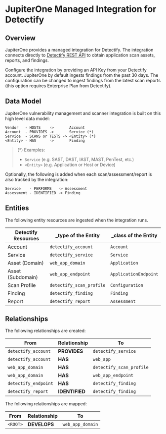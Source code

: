 # JupiterOne Managed Integration for Detectify

## Overview

JupiterOne provides a managed integration for Detectify. The integration
connects directly to [Detectify REST API][1] to obtain application scan assets,
reports, and findings.

Configure the integration by providing an API Key from your Detectify account.
JupiterOne by default ingests findings from the past 30 days. The configuration
can be changed to ingest findings from the latest scan reports (this option
requires Enterprise Plan from Detectify).

## Data Model

JupiterOne vulnerability management and scanner integration is built on this
high level data model:

```text
Vendor   - HOSTS    ->       Account
Account  - PROVIDES ->       Service (*)
Service  - SCANS or TESTS -> <Entity> (*)
<Entity> - HAS      ->       Finding
```

> (\*) Examples:
>
> - `Service` (e.g. SAST, DAST, IAST, MAST, PenTest, etc.)
> - `<Entity>` (e.g. Application or Host or Device)

Optionally, the following is added when each scan/assessment/report is also
tracked by the integration:

```text
Service    - PERFORMS   -> Assessment
Assessment - IDENTIFIED -> Finding
```

## Entities

The following entity resources are ingested when the integration runs.

| Detectify Resources | \_type of the Entity     | \_class of the Entity |
| ------------------- | ------------------------ | --------------------- |
| Account             | `detectify_account`      | `Account`             |
| Service             | `detectify_service`      | `Service`             |
| Asset (Domain)      | `web_app_domain`         | `Application`         |
| Asset (Subdomain)   | `web_app_endpoint`       | `ApplicationEndpoint` |
| Scan Profile        | `detectify_scan_profile` | `Configuration`       |
| Finding             | `detectify_finding`      | `Finding`             |
| Report              | `detectify_report`       | `Assessment`          |

## Relationships

The following relationships are created:

| From                 | Relationship   | To                       |
| -------------------- | -------------- | ------------------------ |
| `detectify_account`  | **PROVIDES**   | `detectify_service`      |
| `detectify_account`  | **HAS**        | `web_app`                |
| `web_app_domain`     | **HAS**        | `detectify_scan_profile` |
| `web_app_domain`     | **HAS**        | `web_app_endpoint`       |
| `detectify_endpoint` | **HAS**        | `detectify_finding`      |
| `detectify_report`   | **IDENTIFIED** | `detectify_finding`      |

The following relationships are mapped:

| From     | Relationship | To               |
| -------- | ------------ | ---------------- |
| `<ROOT>` | **DEVELOPS** | `web_app_domain` |

[1]: https://developer.detectify.com/
